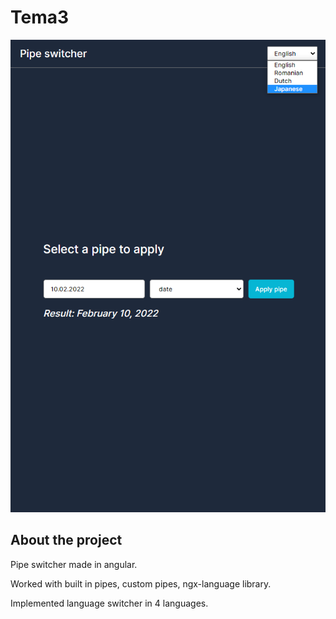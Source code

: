 # Tema3

<p align="center">
  <img src="https://github.com/zsoltibv/Angular-Sem-2/blob/main/tema-3/demo/demo.png" alt="accessibility text">
</p>

## About the project

Pipe switcher made in angular.

Worked with built in pipes, custom pipes, ngx-language library.

Implemented language switcher in 4 languages.
